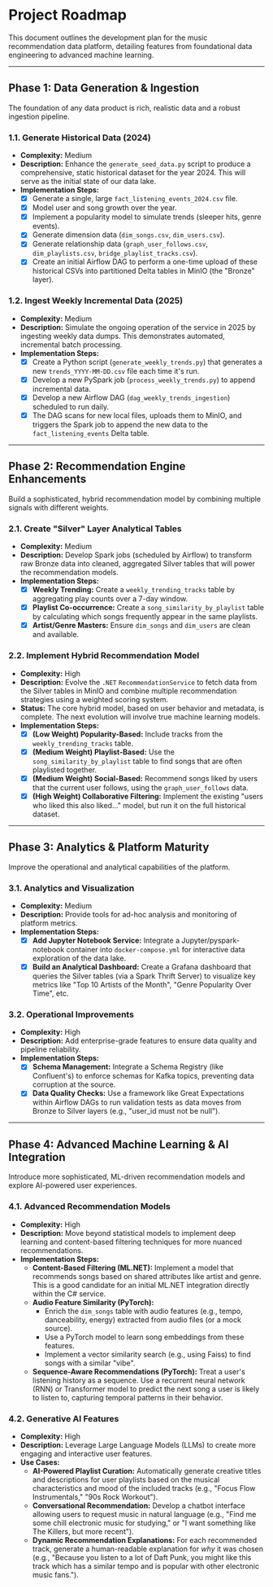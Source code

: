 # Project Roadmap

This document outlines the development plan for the music recommendation data platform, detailing features from foundational data engineering to advanced machine learning.

---

## Phase 1: Data Generation & Ingestion

The foundation of any data product is rich, realistic data and a robust ingestion pipeline.

### 1.1. Generate Historical Data (2024)
-   **Complexity:** Medium
-   **Description:** Enhance the `generate_seed_data.py` script to produce a comprehensive, static historical dataset for the year 2024. This will serve as the initial state of our data lake.
-   **Implementation Steps:**
    -   [x] Generate a single, large `fact_listening_events_2024.csv` file.
    -   [x] Model user and song growth over the year.
    -   [x] Implement a popularity model to simulate trends (sleeper hits, genre events).
    -   [x] Generate dimension data (`dim_songs.csv`, `dim_users.csv`).
    -   [x] Generate relationship data (`graph_user_follows.csv`, `dim_playlists.csv`, `bridge_playlist_tracks.csv`).
    -   [x] Create an initial Airflow DAG to perform a one-time upload of these historical CSVs into partitioned Delta tables in MinIO (the "Bronze" layer).

### 1.2. Ingest Weekly Incremental Data (2025)
-   **Complexity:** Medium
-   **Description:** Simulate the ongoing operation of the service in 2025 by ingesting weekly data dumps. This demonstrates automated, incremental batch processing.
-   **Implementation Steps:**
    -   [x] Create a Python script (`generate_weekly_trends.py`) that generates a new `trends_YYYY-MM-DD.csv` file each time it's run.
    -   [x] Develop a new PySpark job (`process_weekly_trends.py`) to append incremental data.
    -   [x] Develop a new Airflow DAG (`dag_weekly_trends_ingestion`) scheduled to run daily.
    -   [x] The DAG scans for new local files, uploads them to MinIO, and triggers the Spark job to append the new data to the `fact_listening_events` Delta table.

---

## Phase 2: Recommendation Engine Enhancements

Build a sophisticated, hybrid recommendation model by combining multiple signals with different weights.

### 2.1. Create "Silver" Layer Analytical Tables
-   **Complexity:** Medium
-   **Description:** Develop Spark jobs (scheduled by Airflow) to transform raw Bronze data into cleaned, aggregated Silver tables that will power the recommendation models.
-   **Implementation Steps:**
    -   [x] **Weekly Trending:** Create a `weekly_trending_tracks` table by aggregating play counts over a 7-day window.
    -   [x] **Playlist Co-occurrence:** Create a `song_similarity_by_playlist` table by calculating which songs frequently appear in the same playlists.
    -   [x] **Artist/Genre Masters:** Ensure `dim_songs` and `dim_users` are clean and available.

### 2.2. Implement Hybrid Recommendation Model
-   **Complexity:** High
-   **Description:** Evolve the `.NET` `RecommendationService` to fetch data from the Silver tables in MinIO and combine multiple recommendation strategies using a weighted scoring system.
-   **Status:** The core hybrid model, based on user behavior and metadata, is complete. The next evolution will involve true machine learning models.
-   **Implementation Steps:**
    -   [x] **(Low Weight) Popularity-Based:** Include tracks from the `weekly_trending_tracks` table.
    -   [x] **(Medium Weight) Playlist-Based:** Use the `song_similarity_by_playlist` table to find songs that are often playlisted together.
    -   [x] **(Medium Weight) Social-Based:** Recommend songs liked by users that the current user follows, using the `graph_user_follows` data.
    -   [x] **(High Weight) Collaborative Filtering:** Implement the existing "users who liked this also liked..." model, but run it on the full historical dataset.

---

## Phase 3: Analytics & Platform Maturity

Improve the operational and analytical capabilities of the platform.

### 3.1. Analytics and Visualization
-   **Complexity:** Medium
-   **Description:** Provide tools for ad-hoc analysis and monitoring of platform metrics.
-   **Implementation Steps:**
    -   [x] **Add Jupyter Notebook Service:** Integrate a Jupyter/pyspark-notebook container into `docker-compose.yml` for interactive data exploration of the data lake.
    -   [x] **Build an Analytical Dashboard:** Create a Grafana dashboard that queries the Silver tables (via a Spark Thrift Server) to visualize key metrics like "Top 10 Artists of the Month", "Genre Popularity Over Time", etc.

### 3.2. Operational Improvements
-   **Complexity:** High
-   **Description:** Add enterprise-grade features to ensure data quality and pipeline reliability.
-   **Implementation Steps:**
    -   [x] **Schema Management:** Integrate a Schema Registry (like Confluent's) to enforce schemas for Kafka topics, preventing data corruption at the source.
    -   [x] **Data Quality Checks:** Use a framework like Great Expectations within Airflow DAGs to run validation tests as data moves from Bronze to Silver layers (e.g., "user_id must not be null").

---

## Phase 4: Advanced Machine Learning & AI Integration

Introduce more sophisticated, ML-driven recommendation models and explore AI-powered user experiences.

### 4.1. Advanced Recommendation Models
-   **Complexity:** High
-   **Description:** Move beyond statistical models to implement deep learning and content-based filtering techniques for more nuanced recommendations.
-   **Implementation Steps:**
    -   **Content-Based Filtering (ML.NET):** Implement a model that recommends songs based on shared attributes like artist and genre. This is a good candidate for an initial ML.NET integration directly within the C# service.
    -   **Audio Feature Similarity (PyTorch):**
        -   Enrich the `dim_songs` table with audio features (e.g., tempo, danceability, energy) extracted from audio files (or a mock source).
        -   Use a PyTorch model to learn song embeddings from these features.
        -   Implement a vector similarity search (e.g., using Faiss) to find songs with a similar "vibe".
    -   **Sequence-Aware Recommendations (PyTorch):** Treat a user's listening history as a sequence. Use a recurrent neural network (RNN) or Transformer model to predict the next song a user is likely to listen to, capturing temporal patterns in their behavior.

### 4.2. Generative AI Features
-   **Complexity:** High
-   **Description:** Leverage Large Language Models (LLMs) to create more engaging and interactive user features.
-   **Use Cases:**
    -   **AI-Powered Playlist Curation:** Automatically generate creative titles and descriptions for user playlists based on the musical characteristics and mood of the included tracks (e.g., "Focus Flow Instrumentals," "90s Rock Workout").
    -   **Conversational Recommendation:** Develop a chatbot interface allowing users to request music in natural language (e.g., "Find me some chill electronic music for studying," or "I want something like The Killers, but more recent").
    -   **Dynamic Recommendation Explanations:** For each recommended track, generate a human-readable explanation for *why* it was chosen (e.g., "Because you listen to a lot of Daft Punk, you might like this track which has a similar tempo and is popular with other electronic music fans.").